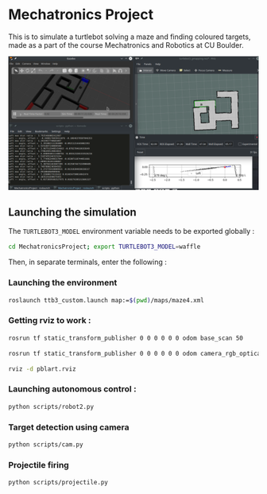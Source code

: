 # Mechatronics Project

This is to simulate a turtlebot solving a maze and finding coloured targets, made as a part of the course Mechatronics and Robotics at CU Boulder.

![Maze solving and mapping](https://github.com/adityapande-1995/MechatronicsProject/blob/master/resources/screenshot.png "Maze solving and mapping in action")

## Launching the simulation
The ```TURTLEBOT3_MODEL``` environment variable needs to be exported globally :
```bash
cd MechatronicsProject; export TURTLEBOT3_MODEL=waffle
```
Then, in separate terminals, enter the following :

### Launching the environment
```bash
roslaunch ttb3_custom.launch map:=$(pwd)/maps/maze4.xml
```
### Getting rviz to work :
```bash
rosrun tf static_transform_publisher 0 0 0 0 0 0 odom base_scan 50
```
```bash
rosrun tf static_transform_publisher 0 0 0 0 0 0 odom camera_rgb_optical_frame 50
```
```bash
rviz -d pblart.rviz
```

### Launching autonomous control :
```bash
python scripts/robot2.py
```
### Target detection using camera
```bash
python scripts/cam.py
```
### Projectile firing
```bash
python scripts/projectile.py
```
